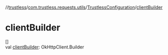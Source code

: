 //[trustless](../../../index.md)/[com.trustless.requests.utils](../index.md)/[TrustlessConfiguration](index.md)/[clientBuilder](client-builder.md)

# clientBuilder

[]\
val [clientBuilder](client-builder.md): OkHttpClient.Builder

